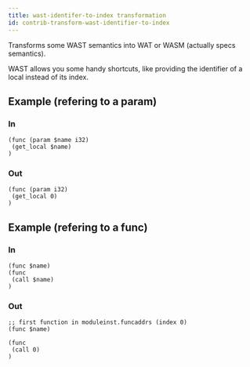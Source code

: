 ```yaml
---
title: wast-identifer-to-index transformation
id: contrib-transform-wast-identifier-to-index
---
```


Transforms some WAST semantics into WAT or WASM (actually specs semantics).

WAST allows you some handy shortcuts, like providing the identifier of a local instead of its index.

## Example (refering to a param)

### In

```wast
(func (param $name i32)
 (get_local $name)
)
```

### Out

```wast
(func (param i32)
 (get_local 0)
)
```

## Example (refering to a func)

### In

```wast
(func $name)
(func
 (call $name)
)
```

### Out

```wast
;; first function in moduleinst.funcaddrs (index 0)
(func $name)

(func
 (call 0)
)
```
